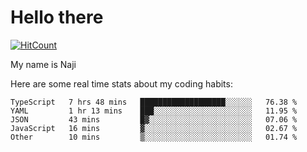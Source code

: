 # Hello there

[![HitCount](http://hits.dwyl.com/na-ji/na-ji.svg)](https://youtu.be/dQw4w9WgXcQ)

My name is Naji

Here are some real time stats about my coding habits:

<!--START_SECTION:waka-->
```text
TypeScript   7 hrs 48 mins   ███████████████████░░░░░░   76.38 % 
YAML         1 hr 13 mins    ███░░░░░░░░░░░░░░░░░░░░░░   11.95 % 
JSON         43 mins         █▓░░░░░░░░░░░░░░░░░░░░░░░   07.06 % 
JavaScript   16 mins         ▓░░░░░░░░░░░░░░░░░░░░░░░░   02.67 % 
Other        10 mins         ▒░░░░░░░░░░░░░░░░░░░░░░░░   01.74 % 
```
<!--END_SECTION:waka-->
